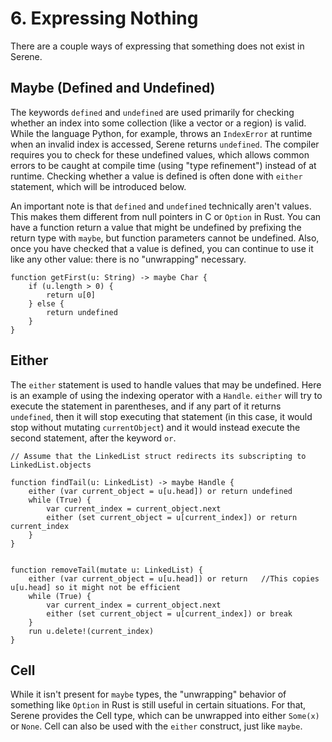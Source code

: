 # 6. Expressing Nothing

There are a couple ways of expressing that something does not exist in Serene. 

## Maybe (Defined and Undefined)

The keywords `defined` and `undefined` are used primarily for checking whether an index into some collection (like a vector or a region) is valid. While the language Python, for example, throws an `IndexError` at runtime when an invalid index is accessed, Serene returns `undefined`. The compiler requires you to check for these undefined values, which allows common errors to be caught at compile time (using "type refinement") instead of  at runtime. Checking whether a value is defined is often done with `either` statement, which will be introduced below.

An important note is that `defined` and `undefined` technically aren't values. This makes them different from null pointers in C or `Option` in Rust. You can have a function return a value that might be undefined by prefixing the return type with `maybe`, but function parameters cannot be undefined. Also, once you have checked that a value is defined, you can continue to use it like any other value: there is no "unwrapping" necessary. 

```serene
function getFirst(u: String) -> maybe Char {
	if (u.length > 0) {
		return u[0]
	} else {
		return undefined
	}
}
```

## Either

The `either` statement is used to handle values that may be undefined. Here is an example of using the indexing operator with a `Handle`. `either` will try to execute the statement in parentheses, and if any part of it returns `undefined`, then it will stop executing that statement (in this case, it would stop without mutating `currentObject`) and it would instead execute the second statement, after the keyword `or`.

```serene
// Assume that the LinkedList struct redirects its subscripting to LinkedList.objects

function findTail(u: LinkedList) -> maybe Handle {
    either (var current_object = u[u.head]) or return undefined
    while (True) {
        var current_index = current_object.next
        either (set current_object = u[current_index]) or return current_index
    }
}


function removeTail(mutate u: LinkedList) {
    either (var current_object = u[u.head]) or return	//This copies u[u.head] so it might not be efficient
    while (True) {
        var current_index = current_object.next
        either (set current_object = u[current_index]) or break
    }
    run u.delete!(current_index)
}
```

## Cell

While it isn't present for `maybe` types, the "unwrapping" behavior of something like `Option` in Rust is still useful in certain situations. For that, Serene provides the Cell type, which can be unwrapped into either `Some(x)` or `None`. Cell can also be used with the `either` construct, just like `maybe`.